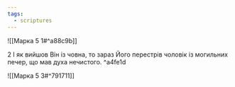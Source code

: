 ```yaml
---
tags:
  - scriptures
---
```


![[Марка 5 1#^a88c9b]]

2 І як вийшов Він із човна, то зараз Його перестрів чоловік із могильних печер, що мав духа нечистого. ^a4fe1d

![[Марка 5 3#^791711]]